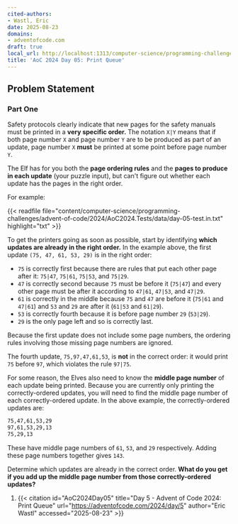 ```yaml
---
cited-authors:
- Wastl, Eric
date: 2025-08-23
domains:
- adventofcode.com
draft: true
local_url: http://localhost:1313/computer-science/programming-challenges/advent-of-code/2024/AoC2024/05-print-queue/05-print-queue/
title: 'AoC 2024 Day 05: Print Queue'
---
```


## Problem Statement

### Part One

Safety protocols clearly indicate that new pages for the safety manuals must be
printed in a **very specific order.** The notation `X|Y` means that if both page
number `X` and page number `Y` are to be produced as part of an update, page
number `X` **must** be printed at some point before page number `Y`.

The Elf has for you both the **page ordering rules** and the **pages to produce
in each update** (your puzzle input), but can't figure out whether each update
has the pages in the right order.

For example:

{{< readfile
  file="content/computer-science/programming-challenges/advent-of-code/2024/AoC2024.Tests/data/day-05-test.in.txt"
  highlight="txt" >}}

To get the printers going as soon as possible, start by identifying **which
updates are already in the right order.** In the example above, the first update
`(75, 47, 61, 53, 29)` is in the right order:

* `75` is correctly first because there are rules that put each other page after
  it: `75|47`, `75|61`, `75|53`, and `75|29`.
* `47` is correctly second because `75` must be before it (`75|47`) and every
  other page must be after it according to `47|61`, `47|53`, and `47|29`.
* `61` is correctly in the middle because `75` and `47` are before it (`75|61`
  and `47|61`) and `53` and `29` are after it (`61|53` and `61|29`).
* `53` is correctly fourth because it is before page number `29` (`53|29`).
* `29` is the only page left and so is correctly last.

Because the first update does not include some page numbers, the ordering rules
involving those missing page numbers are ignored.

The fourth update, `75,97,47,61,53`, is **not** in the correct order: it would
print `75` before `97`, which violates the rule `97|75`.

For some reason, the Elves also need to know the **middle page number** of each
update being printed. Because you are currently only printing the
correctly-ordered updates, you will need to find the middle page number of each
correctly-ordered update. In the above example, the correctly-ordered updates
are:

```txt
75,47,61,53,29
97,61,53,29,13
75,29,13
```

These have middle page numbers of `61`, `53`, and `29` respectively. Adding
these page numbers together gives `143`.

Determine which updates are already in the correct order. **What do you get if
you add up the middle page number from those correctly-ordered updates?**

1. {{< citation
  id="AoC2024Day05"
  title="Day 5 - Advent of Code 2024: Print Queue"
  url="https://adventofcode.com/2024/day/5"
  author="Eric Wastl"
  accessed="2025-08-23" >}}
